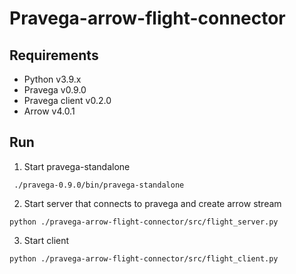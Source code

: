 # Pravega-arrow-flight-connector

## Requirements
- Python v3.9.x
- Pravega v0.9.0
- Pravega client v0.2.0
- Arrow v4.0.1

## Run
1. Start pravega-standalone
```
 ./pravega-0.9.0/bin/pravega-standalone
```
2. Start server that connects to pravega and create arrow stream
```
python ./pravega-arrow-flight-connector/src/flight_server.py
```
3. Start client
```
python ./pravega-arrow-flight-connector/src/flight_client.py
```
